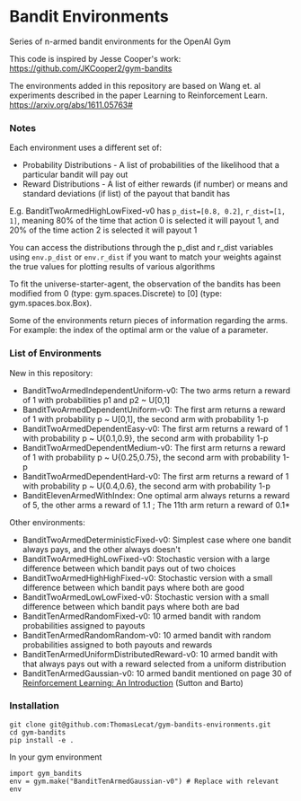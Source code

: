 # Bandit Environments

Series of n-armed bandit environments for the OpenAI Gym

This code is inspired by Jesse Cooper's work:
https://github.com/JKCooper2/gym-bandits

The environments added in this repository are based on Wang et. al experiments described in the paper Learning to Reinforcement Learn.
https://arxiv.org/abs/1611.05763#

### Notes

Each environment uses a different set of:
* Probability Distributions - A list of probabilities of the likelihood that a particular bandit will pay out
* Reward Distributions - A list of either rewards (if number) or means and standard deviations (if list) of the payout that bandit has

E.g. BanditTwoArmedHighLowFixed-v0 has `p_dist=[0.8, 0.2]`, `r_dist=[1, 1]`, meaning 80% of the time that action 0 is
selected it will payout 1, and 20% of the time action 2 is selected it will payout 1

You can access the distributions through the p_dist and r_dist variables using `env.p_dist` or `env.r_dist` if you want to match
your weights against the true values for plotting results of various algorithms

To fit the universe-starter-agent, the observation of the bandits has been modified from 0 (type: gym.spaces.Discrete) to [0] (type: gym.spaces.box.Box).

Some of the environments return pieces of information regarding the arms. For example: the index of the optimal arm or the value of a parameter.

### List of Environments

New in this repository:

* BanditTwoArmedIndependentUniform-v0: The two arms return a reward of 1 with probabilities p1 and p2 ~ U[0,1]
* BanditTwoArmedDependentUniform-v0: The first arm returns a reward of 1 with probability p ~ U[0,1], the second arm with probability 1-p
* BanditTwoArmedDependentEasy-v0: The first arm returns a reward of 1 with probability p ~ U{0.1,0.9}, the second arm with probability 1-p
* BanditTwoArmedDependentMedium-v0: The first arm returns a reward of 1 with probability p ~ U{0.25,0.75}, the second arm with probability 1-p
* BanditTwoArmedDependentHard-v0: The first arm returns a reward of 1 with probability p ~ U{0.4,0.6}, the second arm with probability 1-p
* BanditElevenArmedWithIndex: One optimal arm always returns a reward of 5, the other arms a reward of 1.1 ; The 11th arm return a reward of 0.1*<Index of the optimal arm>


Other environments:

* BanditTwoArmedDeterministicFixed-v0: Simplest case where one bandit always pays, and the other always doesn't
* BanditTwoArmedHighLowFixed-v0: Stochastic version with a large difference between which bandit pays out of two choices
* BanditTwoArmedHighHighFixed-v0: Stochastic version with a small difference between which bandit pays where both are good
* BanditTwoArmedLowLowFixed-v0: Stochastic version with a small difference between which bandit pays where both are bad
* BanditTenArmedRandomFixed-v0: 10 armed bandit with random probabilities assigned to payouts
* BanditTenArmedRandomRandom-v0: 10 armed bandit with random probabilities assigned to both payouts and rewards
* BanditTenArmedUniformDistributedReward-v0: 10 armed bandit with that always pays out with a reward selected from a uniform distribution
* BanditTenArmedGaussian-v0: 10 armed bandit mentioned on page 30 of [Reinforcement Learning: An Introduction](https://www.dropbox.com/s/b3psxv2r0ccmf80/book2015oct.pdf?dl=0) (Sutton and Barto)

### Installation
```
git clone git@github.com:ThomasLecat/gym-bandits-environments.git
cd gym-bandits
pip install -e .
```

In your gym environment
```
import gym_bandits
env = gym.make("BanditTenArmedGaussian-v0") # Replace with relevant env
```
